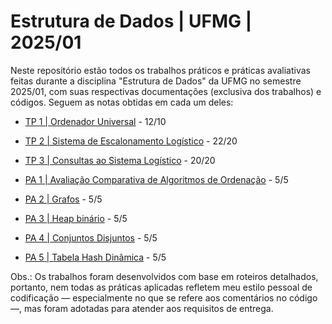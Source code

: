 # Estrutura de Dados | UFMG | 2025/01

Neste repositório estão todos os trabalhos práticos e práticas avaliativas feitas durante a disciplina "Estrutura de Dados" da UFMG no semestre 2025/01, com suas respectivas documentações (exclusiva dos trabalhos) e códigos. Seguem as notas obtidas em cada um deles:

- [TP 1 | Ordenador Universal](https://github.com/miguel-moreira/Estrutura_de_Dados-UFMG/tree/main/Trabalhos%20Pr%C3%A1ticos/Trabalho%20Pr%C3%A1tico%201%20-%20Ordenador%20Universal) - 12/10
- [TP 2 | Sistema de Escalonamento Logístico](https://github.com/miguel-moreira/Estrutura_de_Dados-UFMG/tree/main/Trabalhos%20Pr%C3%A1ticos/Trabalho%20Pr%C3%A1tico%202%20-%20Sistema%20de%20Escalonamento%20Log%C3%ADstico) - 22/20
- [TP 3 | Consultas ao Sistema Logístico](https://github.com/miguel-moreira/Estrutura_de_Dados-UFMG/tree/main/Trabalhos%20Pr%C3%A1ticos/Trabalho%20Pr%C3%A1tico%203%20-%20Consultas%20ao%20Sistema%20Log%C3%ADstico) - 20/20

- [PA 1 | Avaliação Comparativa de Algoritmos de Ordenação](https://github.com/miguel-moreira/Estrutura_de_Dados-UFMG/blob/main/Pr%C3%A1ticas%20Avaliativas/Pr%C3%A1tica%20Avaliativa%201.cpp) - 5/5

- [PA 2 | Grafos](https://github.com/miguel-moreira/Estrutura_de_Dados-UFMG/tree/main/Pr%C3%A1ticas%20Avaliativas/Pr%C3%A1tica%20Avaliativa%202) - 5/5

- [PA 3 | Heap binário](https://github.com/miguel-moreira/Estrutura_de_Dados-UFMG/tree/main/Pr%C3%A1ticas%20Avaliativas/Pr%C3%A1tica%20Avaliativa%203) - 5/5

- [PA 4 | Conjuntos Disjuntos](https://github.com/miguel-moreira/Estrutura_de_Dados-UFMG/tree/main/Pr%C3%A1ticas%20Avaliativas/Pr%C3%A1tica%20Avaliativa%204) - 5/5

- [PA 5 | Tabela Hash Dinâmica](https://github.com/miguel-moreira/Estrutura_de_Dados-UFMG/tree/main/Pr%C3%A1ticas%20Avaliativas/Pr%C3%A1tica%20Avaliativa%205) - 5/5


Obs.: Os trabalhos foram desenvolvidos com base em roteiros detalhados, portanto, nem todas as práticas aplicadas refletem meu estilo pessoal de codificação — especialmente no que se refere aos comentários no código —, mas foram adotadas para atender aos requisitos de entrega.

